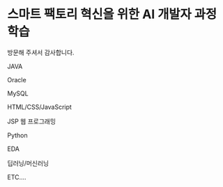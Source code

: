
# 스마트 팩토리 혁신을 위한 AI 개발자 과정 학습

방문해 주셔서 감사합니다.

JAVA

Oracle

MySQL

HTML/CSS/JavaScript

JSP 웹 프로그래밍

Python

EDA

딥러닝/머신러닝

ETC....